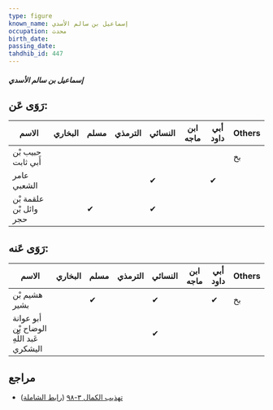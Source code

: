 ```yaml
---
type: figure
known_name: إسماعيل بن سالم الأسدي
occupation: محدث
birth_date:
passing_date:
tahdhib_id: 447
---
```

##### إسماعيل بن سالم الأسدي

## رَوَى عَن:
| الاسم                  | البخاري | مسلم | الترمذي | النسائي | ابن ماجه | أبي داود | Others |
| ---------------------- | ------- | ---- | ------- | ------- | -------- | -------- | ------ |
| حبيب بْن أَبي ثابت     |         |      |         |         |          |          | بخ     |
| عامر الشعبي            |         |      |         | ✔       |          | ✔        |        |
| علقمة بْن وائل بْن حجر |         | ✔    |         | ✔       |          |          |        |
## رَوَى عَنه:
| الاسم                                     | البخاري | مسلم | الترمذي | النسائي | ابن ماجه | أبي داود | Others |
| ----------------------------------------- | ------- | ---- | ------- | ------- | -------- | -------- | ------ |
| هشيم بْن بشير                             |         | ✔    |         | ✔       |          | ✔        | بخ     |
| أبو عوانة الوضاح بْن عَبد اللَّهِ اليشكري |         |      |         | ✔       |          |          |        |
## مراجع
- [تهذيب الكمال ٣-٩٨](obsidian://open?vault=Tahdhib-al-Kamal&file=Figures/٤٤٧-إسماعيل%20بن%20سالم%20الأسدي) ([رابط الشاملة](https://shamela.ws/book/3722/1112))